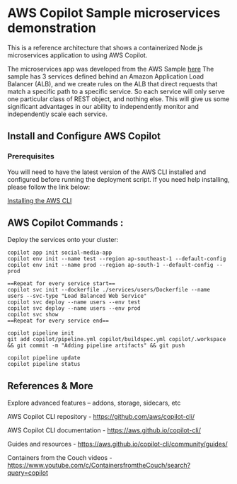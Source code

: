
# AWS Copilot Sample microservices demonstration


This is a reference architecture that shows a containerized Node.js microservices application to using AWS Copilot.

The microservices app was developed from the AWS Sample [here](https://github.com/awslabs/amazon-ecs-nodejs-microservices/tree/master/3-microservices)
The sample has 3 services defined behind an Amazon Application Load Balancer (ALB), and we create rules on the ALB that direct requests that match a specific path to a specific service.
So each service will only serve one particular class of REST object, and nothing else. This will give us some significant advantages in our ability to independently monitor and independently scale each service.

## Install and Configure AWS Copilot

### Prerequisites
You will need to have the latest version of the AWS CLI installed and configured before running the deployment script. 
If you need help installing, please follow the link below:

[Installing the AWS CLI ](https://docs.aws.amazon.com/cli/latest/userguide/cli-chap-install.html)





## AWS Copilot Commands :
Deploy the services onto your cluster: 

   ```
   copilot app init social-media-app
copilot env init --name test --region ap-southeast-1 --default-config
copilot env init --name prod --region ap-south-1 --default-config --prod

==Repeat for every service start==
copilot svc init --dockerfile ./services/users/Dockerfile --name 	users --svc-type "Load Balanced Web Service"
copilot svc deploy --name users --env test
copilot svc deploy --name users --env prod
copilot svc show
==Repeat for every service end==

copilot pipeline init
git add copilot/pipeline.yml copilot/buildspec.yml copilot/.workspace && git commit -m "Adding pipeline artifacts" && git push

copilot pipeline update
copilot pipeline status

   ```


## References & More

Explore advanced features – addons, storage, sidecars, etc

AWS Copilot CLI repository - https://github.com/aws/copilot-cli/

AWS Copilot CLI documentation - https://aws.github.io/copilot-cli/

Guides and resources - https://aws.github.io/copilot-cli/community/guides/ 

Containers from the Couch videos - https://www.youtube.com/c/ContainersfromtheCouch/search?query=copilot


